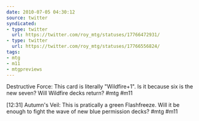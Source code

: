 ```yaml
---
date: 2010-07-05 04:30:12
source: twitter
syndicated:
- type: twitter
  url: https://twitter.com/roy_mtg/statuses/17766472931/
- type: twitter
  url: https://twitter.com/roy_mtg/statuses/17766556824/
tags:
- mtg
- m11
- mtgpreviews
---
```


Destructive Force: This card is literally "Wildfire+1". Is it because six is the new seven? Will Wildfire decks return? #mtg #m11

[12:31] Autumn's Veil: This is pratically a green Flashfreeze. Will it be enough to fight the wave of new blue permission decks? #mtg #m11